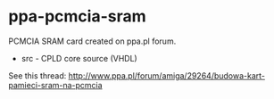 ppa-pcmcia-sram
===============

PCMCIA SRAM card created on ppa.pl forum.

* src - CPLD core source (VHDL)

See this thread: http://www.ppa.pl/forum/amiga/29264/budowa-kart-pamieci-sram-na-pcmcia

